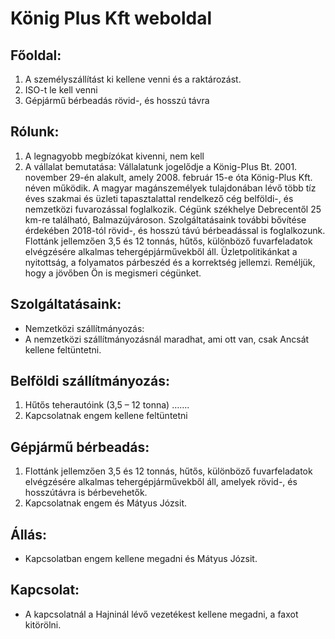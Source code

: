 # König Plus Kft weboldal
## Főoldal:
1. A személyszállítást ki kellene venni és a raktározást. 
2. ISO-t le kell venni 
3. Gépjármű bérbeadás rövid-, és hosszú távra 

## Rólunk:
1. A legnagyobb megbízókat kivenni, nem kell 
2. A vállalat bemutatása: 
Vállalatunk jogelődje a König-Plus Bt. 2001. november 29-én alakult, amely 2008. február 15-e óta König-Plus Kft. néven működik. A magyar magánszemélyek tulajdonában lévő több tíz éves szakmai és üzleti tapasztalattal rendelkező cég belföldi-, és nemzetközi fuvarozással foglalkozik. 
Cégünk székhelye Debrecentől 25 km-re található, Balmazújvároson. 
Szolgáltatásaink további bővítése érdekében 2018-tól rövid-, és hosszú távú bérbeadással is foglalkozunk. 
Flottánk jellemzően 3,5 és 12 tonnás, hűtős, különböző fuvarfeladatok elvégzésére alkalmas tehergépjárművekből áll. 
Üzletpolitikánkat a nyitottság, a folyamatos párbeszéd és a korrektség jellemzi. 
Reméljük, hogy a jövőben Ön is megismeri cégünket. 

## Szolgáltatásaink:  
- Nemzetközi szállítmányozás:
- A nemzetközi szállítmányozásnál maradhat, ami ott van, csak Ancsát kellene feltüntetni. 

## Belföldi szállítmányozás:
1. Hűtős teherautóink (3,5 – 12 tonna) …….
2. Kapcsolatnak engem kellene feltüntetni 

## Gépjármű bérbeadás: 
1. Flottánk jellemzően 3,5 és 12 tonnás, hűtős, különböző fuvarfeladatok elvégzésére alkalmas tehergépjárművekből áll, amelyek rövid-, és hosszútávra is bérbevehetők. 
2. Kapcsolatnak engem és Mátyus Józsit. 

## Állás: 
- Kapcsolatban engem kellene megadni és Mátyus Józsit. 

## Kapcsolat:
- A kapcsolatnál a Hajninál lévő vezetékest kellene megadni, a faxot kitörölni. 
